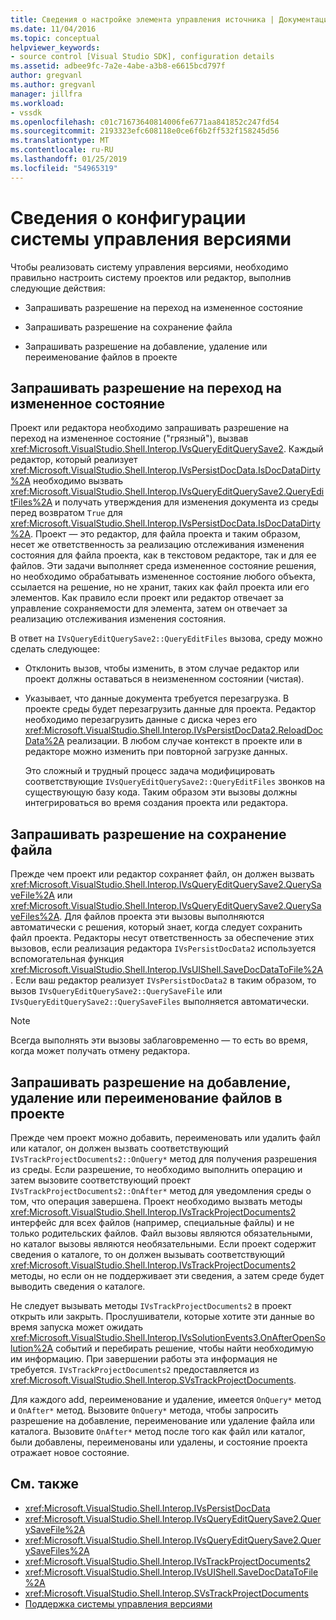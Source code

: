 ```yaml
---
title: Сведения о настройке элемента управления источника | Документация Майкрософт
ms.date: 11/04/2016
ms.topic: conceptual
helpviewer_keywords:
- source control [Visual Studio SDK], configuration details
ms.assetid: adbee9fc-7a2e-4abe-a3b8-e6615bcd797f
author: gregvanl
ms.author: gregvanl
manager: jillfra
ms.workload:
- vssdk
ms.openlocfilehash: c01c71673640814006fe6771aa841852c247fd54
ms.sourcegitcommit: 2193323efc608118e0ce6f6b2ff532f158245d56
ms.translationtype: MT
ms.contentlocale: ru-RU
ms.lasthandoff: 01/25/2019
ms.locfileid: "54965319"
---
```

# <a name="source-control-configuration-details"></a>Сведения о конфигурации системы управления версиями
Чтобы реализовать систему управления версиями, необходимо правильно настроить систему проектов или редактор, выполнив следующие действия:

-   Запрашивать разрешение на переход на измененное состояние

-   Запрашивать разрешение на сохранение файла

-   Запрашивать разрешение на добавление, удаление или переименование файлов в проекте

## <a name="request-permission-to-transition-to-changed-state"></a>Запрашивать разрешение на переход на измененное состояние
 Проект или редактора необходимо запрашивать разрешение на переход на измененное состояние ("грязный"), вызвав <xref:Microsoft.VisualStudio.Shell.Interop.IVsQueryEditQuerySave2>. Каждый редактор, который реализует <xref:Microsoft.VisualStudio.Shell.Interop.IVsPersistDocData.IsDocDataDirty%2A> необходимо вызвать <xref:Microsoft.VisualStudio.Shell.Interop.IVsQueryEditQuerySave2.QueryEditFiles%2A> и получать утверждения для изменения документа из среды перед возвратом `True` для <xref:Microsoft.VisualStudio.Shell.Interop.IVsPersistDocData.IsDocDataDirty%2A>. Проект — это редактор, для файла проекта и таким образом, несет же ответственность за реализацию отслеживания изменения состояния для файла проекта, как в текстовом редакторе, так и для ее файлов. Эти задачи выполняет среда измененное состояние решения, но необходимо обрабатывать измененное состояние любого объекта, ссылается на решение, но не хранит, таких как файл проекта или его элементов. Как правило если проект или редактор отвечает за управление сохраняемости для элемента, затем он отвечает за реализацию отслеживания изменения состояния.

 В ответ на `IVsQueryEditQuerySave2::QueryEditFiles` вызова, среду можно сделать следующее:

- Отклонить вызов, чтобы изменить, в этом случае редактор или проект должны оставаться в неизмененном состоянии (чистая).

- Указывает, что данные документа требуется перезагрузка. В проекте среды будет перезагрузить данные для проекта. Редактор необходимо перезагрузить данные с диска через его <xref:Microsoft.VisualStudio.Shell.Interop.IVsPersistDocData2.ReloadDocData%2A> реализации. В любом случае контекст в проекте или в редакторе можно изменить при повторной загрузке данных.

  Это сложный и трудный процесс задача модифицировать соответствующие `IVsQueryEditQuerySave2::QueryEditFiles` звонков на существующую базу кода. Таким образом эти вызовы должны интегрироваться во время создания проекта или редактора.

## <a name="request-permission-to-save-a-file"></a>Запрашивать разрешение на сохранение файла
 Прежде чем проект или редактор сохраняет файл, он должен вызвать <xref:Microsoft.VisualStudio.Shell.Interop.IVsQueryEditQuerySave2.QuerySaveFile%2A> или <xref:Microsoft.VisualStudio.Shell.Interop.IVsQueryEditQuerySave2.QuerySaveFiles%2A>. Для файлов проекта эти вызовы выполняются автоматически с решения, который знает, когда следует сохранить файл проекта. Редакторы несут ответственность за обеспечение этих вызовов, если реализация редактора `IVsPersistDocData2` используется вспомогательная функция <xref:Microsoft.VisualStudio.Shell.Interop.IVsUIShell.SaveDocDataToFile%2A>. Если ваш редактор реализует `IVsPersistDocData2` в таким образом, то вызов `IVsQueryEditQuerySave2::QuerySaveFile` или `IVsQueryEditQuerySave2::QuerySaveFiles` выполняется автоматически.

> [!NOTE]
>  Всегда выполнять эти вызовы заблаговременно — то есть во время, когда может получать отмену редактора.

## <a name="request-permission-to-add-remove-or-rename-files-in-the-project"></a>Запрашивать разрешение на добавление, удаление или переименование файлов в проекте
 Прежде чем проект можно добавить, переименовать или удалить файл или каталог, он должен вызвать соответствующий `IVsTrackProjectDocuments2::OnQuery*` метод для получения разрешения из среды. Если разрешение, то необходимо выполнить операцию и затем вызовите соответствующий проект `IVsTrackProjectDocuments2::OnAfter*` метод для уведомления среды о том, что операция завершена. Проект необходимо вызвать методы <xref:Microsoft.VisualStudio.Shell.Interop.IVsTrackProjectDocuments2> интерфейс для всех файлов (например, специальные файлы) и не только родительских файлов. Файл вызовы являются обязательными, но каталог вызовы являются необязательными. Если проект содержит сведения о каталоге, то он должен вызывать соответствующий <xref:Microsoft.VisualStudio.Shell.Interop.IVsTrackProjectDocuments2> методы, но если он не поддерживает эти сведения, а затем среде будет выводить сведения о каталоге.

 Не следует вызывать методы `IVsTrackProjectDocuments2` в проект открыть или закрыть. Прослушиватели, которые хотите эти данные во время запуска может ожидать <xref:Microsoft.VisualStudio.Shell.Interop.IVsSolutionEvents3.OnAfterOpenSolution%2A> событий и перебирать решение, чтобы найти необходимую им информацию. При завершении работы эта информация не требуется. `IVsTrackProjectDocuments2` предоставляется из <xref:Microsoft.VisualStudio.Shell.Interop.SVsTrackProjectDocuments>.

 Для каждого add, переименование и удаление, имеется `OnQuery*` метод и `OnAfter*` метод. Вызовите `OnQuery*` метода, чтобы запросить разрешение на добавление, переименование или удаление файла или каталога. Вызовите `OnAfter*` метод после того как файл или каталог, были добавлены, переименованы или удалены, и состояние проекта отражает новое состояние.

## <a name="see-also"></a>См. также

- <xref:Microsoft.VisualStudio.Shell.Interop.IVsPersistDocData>
- <xref:Microsoft.VisualStudio.Shell.Interop.IVsQueryEditQuerySave2.QuerySaveFile%2A>
- <xref:Microsoft.VisualStudio.Shell.Interop.IVsQueryEditQuerySave2.QuerySaveFiles%2A>
- <xref:Microsoft.VisualStudio.Shell.Interop.IVsTrackProjectDocuments2>
- <xref:Microsoft.VisualStudio.Shell.Interop.IVsUIShell.SaveDocDataToFile%2A>
- <xref:Microsoft.VisualStudio.Shell.Interop.SVsTrackProjectDocuments>
- [Поддержка системы управления версиями](../../extensibility/internals/supporting-source-control.md)